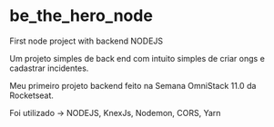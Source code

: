 # be_the_hero_node
First node project with backend NODEJS

Um projeto simples de back end com intuito simples de criar ongs e cadastrar incidentes.

Meu primeiro projeto backend feito na Semana OmniStack 11.0 da Rocketseat.

Foi utilizado -> NODEJS, KnexJs, Nodemon, CORS, Yarn 

